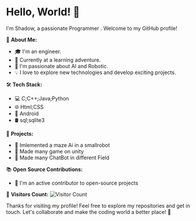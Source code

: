 # Hello, World! 👋

I'm Shadow, a passionate Programmer . Welcome to my GitHub profile!

🌱 **About Me:**
- 🎓 I'm an engineer.
- 💼 Currently at a learning adventure.
- 🚀 I'm passionate about AI and Robotic.
- 💡 I love to explore new technologies and develop exciting projects.

🛠️ **Tech Stack:**
- 💻 C;C++;Java;Python
- 🌐 Html;CSS
- 📱 Android
- 🛢️ sql;sqlite3
  

🚀 **Projects:**
- 🔗 Imlemented a maze Ai in a smallrobot
- 🔗 Made many game on unity 
- 🔗 Made many ChatBot in different Field



📚 **Open Source Contributions:**
- 🤝 I'm an active contributor to open-source projects



👀 **Visitors Count:**
![Visitor Count](https://profile-counter.glitch.me/yourusername/count.svg)


Thanks for visiting my profile! Feel free to explore my repositories and get in touch. Let's collaborate and make the coding world a better place! 🚀
